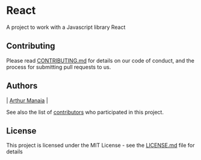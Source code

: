 # React

A project to work with a Javascript library React

## Contributing

Please read [CONTRIBUTING.md](https://gist.github.com/PurpleBooth/b24679402957c63ec426) for details on our code of conduct, and the process for submitting pull requests to us.

## Authors

|  [Arthur Manaia](https://github.com/Manaia/)   |

See also the list of [contributors](https://github.com/Manaia/react-website/contributors) who participated in this project.

## License

This project is licensed under the MIT License - see the [LICENSE.md](LICENSE.md) file for details